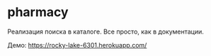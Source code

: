 pharmacy
========

Реализация поиска в каталоге. Все просто, как в документации.

Демо: https://rocky-lake-6301.herokuapp.com/
